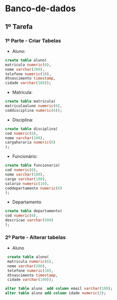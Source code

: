 # Banco-de-dados
## 1º Tarefa
### 1º Parte - Criar Tabelas
* Aluno:

~~~SQL
create table aluno(
matricula numeric(6),
nome varchar(200),
telefone numeric(10),
dtnascimento timestamp,
cidade varchar(100));
~~~

* Matricula:

~~~SQL
create table matricula(
matriculaaluno numeric(6),
coddisciplina numeric(6));
~~~

* Disciplina:

~~~SQL
create table disciplina(
cod numeric(6),
nome varchar(100),
cargahoraria numeric(6)
);
~~~

* Funcionário:
~~~SQL
create table funcionario(
cod numeric(6),
nome varchar(100),
cargo varchar(100),
salario numeric(10),
coddepartamento numeric(6)
);
~~~

* Departamento
~~~SQL
create table departamento(
cod numeric(6),
descricao varchar(500)
);
~~~

### 2º Parte - Alterar tabelas
* Aluno 

~~~SQL
 create table aluno(
 matricula numeric(6),
 nome varchar(200),
 telefone numeric(10),
 dtnascimento timestamp,
 cidade varchar(100));

alter table aluno  add column email varchar(100);
alter table aluno add column idade numeric(3);
~~~
